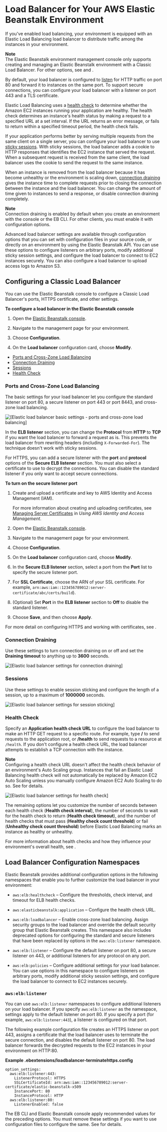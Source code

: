 # Load Balancer for Your AWS Elastic Beanstalk Environment<a name="using-features.managing.elb"></a>

If you've enabled load balancing, your environment is equipped with an Elastic Load Balancing load balancer to distribute traffic among the instances in your environment\.

**Note**  
The Elastic Beanstalk environment management console only supports creating and managing an Elastic Beanstalk environment with a Classic Load Balancer\. For other options, see  and \.

By default, your load balancer is configured to [listen](http://docs.aws.amazon.com/elasticloadbalancing/latest/userguide/elb-listener-config.html) for HTTP traffic on port 80 and forward it to instances on the same port\. To support secure connections, you can configure your load balancer with a listener on port 443 and a TLS certificate\.

Elastic Load Balancing uses a [health check](http://docs.aws.amazon.com/elasticloadbalancing/latest/userguide/elb-healthchecks.html) to determine whether the Amazon EC2 instances running your application are healthy\. The health check determines an instance's health status by making a request to a specified URL at a set interval\. If the URL returns an error message, or fails to return within a specified timeout period, the health check fails\.

If your application performs better by serving multiple requests from the same client on a single server, you can configure your load balancer to use [sticky sessions](http://docs.aws.amazon.com/elasticloadbalancing/latest/userguide/elb-sticky-sessions.html)\. With sticky sessions, the load balancer adds a cookie to HTTP responses that identifies the EC2 instance that served the request\. When a subsequent request is received from the same client, the load balancer uses the cookie to send the request to the same instance\.

When an instance is removed from the load balancer because it has become unhealthy or the environment is scaling down, [connection draining](http://docs.aws.amazon.com/elasticloadbalancing/latest/userguide/config-conn-drain.html) gives the instance time to complete requests prior to closing the connection between the instance and the load balancer\. You can change the amount of time given to instances to send a response, or disable connection draining completely\.

**Note**  
Connection draining is enabled by default when you create an environment with the console or the EB CLI\. For other clients, you must enable it with configuration options\. 

Advanced load balancer settings are available through configuration options that you can set with configuration files in your source code, or directly on an environment by using the Elastic Beanstalk API\. You can use these options to configure listeners on arbitrary ports, modify additional sticky session settings, and configure the load balancer to connect to EC2 instances securely\. You can also configure a load balancer to upload access logs to Amazon S3\.

## Configuring a Classic Load Balancer<a name="environments-cfg-loadbalancer-console"></a>

You can use the Elastic Beanstalk console to configure a Classic Load Balancer's ports, HTTPS certificate, and other settings\.

**To configure a load balancer in the Elastic Beanstalk console**

1. Open the [Elastic Beanstalk console](https://console.aws.amazon.com/elasticbeanstalk)\.

1. Navigate to the management page for your environment\.

1. Choose **Configuration**\.

1. On the **Load balancer** configuration card, choose **Modify**\.


+ [Ports and Cross\-Zone Load Balancing](#using-features.managing.elb.ports)
+ [Connection Draining](#using-features.managing.elb.draining)
+ [Sessions](#using-features.managing.elb.sessions)
+ [Health Check](#using-features.managing.elb.healthchecks)

### Ports and Cross\-Zone Load Balancing<a name="using-features.managing.elb.ports"></a>

The basic settings for your load balancer let you configure the standard listener on port 80, a secure listener on port 443 or port 8443, and cross\-zone load balancing\.

![\[Elastic load balancer basic settings - ports and cross-zone load balancing\]](http://docs.aws.amazon.com/elasticbeanstalk/latest/dg/images/aeb-config-elb-loadbalancer.png)

In the **ELB listener** section, you can change the **Protocol** from **HTTP** to **TCP** if you want the load balancer to forward a request as is\. This prevents the load balancer from rewriting headers \(including `X-Forwarded-For`\)\. The technique doesn't work with sticky sessions\.

For HTTPS, you can add a secure listener with the **port** and **protocol** options of the **Secure ELB listener** section\. You must also select a certificate to use to decrypt the connections\. You can disable the standard listener if you only want to accept secure connections\.

**To turn on the secure listener port**

1. Create and upload a certificate and key to AWS Identity and Access Management \(IAM\)\.

   For more information about creating and uploading certificates, see [Managing Server Certificates](http://docs.aws.amazon.com/IAM/latest/UserGuide/ManagingServerCerts.html) in *Using AWS Identity and Access Management*\.

1. Open the [Elastic Beanstalk console](https://console.aws.amazon.com/elasticbeanstalk)\.

1. Navigate to the management page for your environment\.

1. Choose **Configuration**\.

1. On the **Load balancer** configuration card, choose **Modify**\.

1. In the **Secure ELB listener** section, select a port from the **Port** list to specify the secure listener port\.

1. For **SSL Certificate**, choose the ARN of your SSL certificate\. For example, `arn:aws:iam::123456789012:server-certificate/abc/certs/build`\)\.

1. \(Optional\) Set **Port** in the **ELB listener** section to **Off** to disable the standard listener\.

1. Choose **Save**, and then choose **Apply**\.

For more detail on configuring HTTPS and working with certificates, see \.

### Connection Draining<a name="using-features.managing.elb.draining"></a>

Use these settings to turn connection draining on or off and set the **Draining timeout** to anything up to **3600** seconds\.

![\[Elastic load balancer settings for connection draining\]](http://docs.aws.amazon.com/elasticbeanstalk/latest/dg/images/aeb-config-elb-draining.png)

### Sessions<a name="using-features.managing.elb.sessions"></a>

Use these settings to enable session sticking and configure the length of a session, up to a maximum of **1000000** seconds\.

![\[Elastic load balancer settings for session sticking\]](http://docs.aws.amazon.com/elasticbeanstalk/latest/dg/images/aeb-config-elb-sessions.png)

### Health Check<a name="using-features.managing.elb.healthchecks"></a>

Specify an **Application health check URL** to configure the load balancer to make an HTTP GET request to a specific route\. For example, type **/** to send requests to the application root, or **/health** to send requests to a resource at `/health`\. If you don't configure a health check URL, the load balancer attempts to establish a TCP connection with the instance\.

**Note**  
Configuring a health check URL doesn't affect the health check behavior of an environment's Auto Scaling group\. Instances that fail an Elastic Load Balancing health check will not automatically be replaced by Amazon EC2 Auto Scaling unless you manually configure Amazon EC2 Auto Scaling to do so\. See  for details\. 

![\[Elastic load balancer settings for health check\]](http://docs.aws.amazon.com/elasticbeanstalk/latest/dg/images/aeb-config-elb-healthcheck.png)

The remaining options let you customize the number of seconds between each health check \(**Health check interval**\), the number of seconds to wait for the health check to return \(**Health check timeout**\), and the number of health checks that must pass \(**Healthy check count threshold**\) or fail \(**Unhealthy check count threshold**\) before Elastic Load Balancing marks an instance as healthy or unhealthy\.

For more information about health checks and how they influence your environment's overall health, see \.

## Load Balancer Configuration Namespaces<a name="environments-cfg-loadbalancer-namespace"></a>

Elastic Beanstalk provides additional configuration options in the following namespaces that enable you to further customize the load balancer in your environment:

+ `aws:elb:healthcheck` – Configure the thresholds, check interval, and timeout for ELB health checks\.

+ `aws:elasticbeanstalk:application` – Configure the health check URL\.

+ `aws:elb:loadbalancer` – Enable cross\-zone load balancing\. Assign security groups to the load balancer and override the default security group that Elastic Beanstalk creates\. This namespace also includes deprecated options for configuring the standard and secure listeners that have been replaced by options in the `aws:elb:listener` namespace\.

+ `aws:elb:listener` – Configure the default listener on port 80, a secure listener on 443, or additional listeners for any protocol on any port\.

+ `aws:elb:policies` – Configure additional settings for your load balancer\. You can use options in this namespace to configure listeners on arbitrary ports, modify additional sticky session settings, and configure the load balancer to connect to EC2 instances securely\.

### `aws:elb:listener`<a name="environments-cfg-loadbalancer-namespace-listener"></a>

You can use `aws:elb:listener` namespaces to configure additional listeners on your load balancer\. If you specify `aws:elb:listener` as the namespace, settings apply to the default listener on port 80\. If you specify a port \(for example, `aws:elb:listener:443`\), a listener is configured on that port\.

The following example configuration file creates an HTTPS listener on port 443, assigns a certificate that the load balancer uses to terminate the secure connection, and disables the default listener on port 80\. The load balancer forwards the decrypted requests to the EC2 instances in your environment on HTTP:80\.

**Example \.ebextensions/loadbalancer\-terminatehttps\.config**  

```
option_settings:
  aws:elb:listener:443:
    ListenerProtocol: HTTPS
    SSLCertificateId: arn:aws:iam::123456789012:server-certificate/elastic-beanstalk-x509
    InstancePort: 80
    InstanceProtocol: HTTP
  aws:elb:listener:80:
    ListenerEnabled: false
```

The EB CLI and Elastic Beanstalk console apply recommended values for the preceding options\. You must remove these settings if you want to use configuration files to configure the same\. See  for details\.